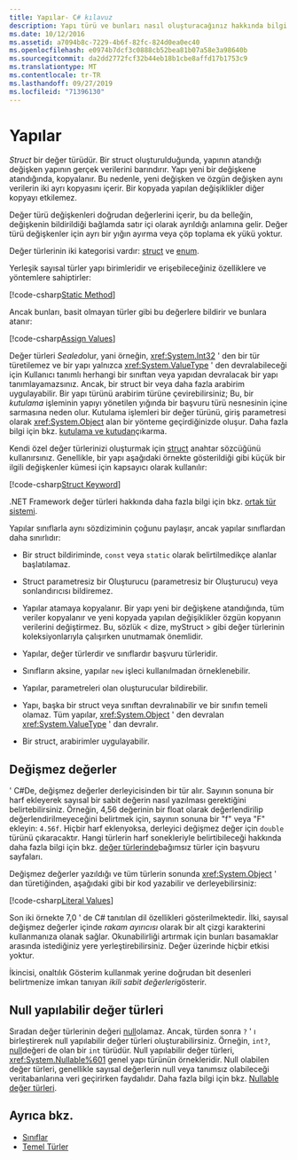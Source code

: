 ```yaml
---
title: Yapılar- C# kılavuz
description: Yapı türü ve bunları nasıl oluşturacağınız hakkında bilgi edinin
ms.date: 10/12/2016
ms.assetid: a7094b8c-7229-4b6f-82fc-824d0ea0ec40
ms.openlocfilehash: e0974b7dcf3c0888cb52bea81b07a58e3a98640b
ms.sourcegitcommit: da2dd2772fcf32b44eb18b1cbe8affd17b1753c9
ms.translationtype: MT
ms.contentlocale: tr-TR
ms.lasthandoff: 09/27/2019
ms.locfileid: "71396130"
---
```

# <a name="structs"></a>Yapılar

*Struct* bir değer türüdür. Bir struct oluşturulduğunda, yapının atandığı değişken yapının gerçek verilerini barındırır. Yapı yeni bir değişkene atandığında, kopyalanır. Bu nedenle, yeni değişken ve özgün değişken aynı verilerin iki ayrı kopyasını içerir. Bir kopyada yapılan değişiklikler diğer kopyayı etkilemez.

Değer türü değişkenleri doğrudan değerlerini içerir, bu da belleğin, değişkenin bildirildiği bağlamda satır içi olarak ayrıldığı anlamına gelir. Değer türü değişkenler için ayrı bir yığın ayırma veya çöp toplama ek yükü yoktur.  
  
Değer türlerinin iki kategorisi vardır: [struct](./language-reference/keywords/struct.md) ve [enum](./language-reference/keywords/enum.md).  
  
Yerleşik sayısal türler yapı birimleridir ve erişebileceğiniz özelliklere ve yöntemlere sahiptirler:  
  
[!code-csharp[Static Method](../../samples/snippets/csharp/concepts/structs/static-method.cs)]
  
Ancak bunları, basit olmayan türler gibi bu değerlere bildirir ve bunlara atanır:  
  
[!code-csharp[Assign Values](../../samples/snippets/csharp/concepts/structs/assign-value.cs)] 
  
Değer türleri *Sealed*olur, yani örneğin, <xref:System.Int32> ' den bir tür türetilemez ve bir yapı yalnızca <xref:System.ValueType> ' den devralabileceği için Kullanıcı tanımlı herhangi bir sınıftan veya yapıdan devralacak bir yapı tanımlayamazsınız. Ancak, bir struct bir veya daha fazla arabirim uygulayabilir. Bir yapı türünü arabirim türüne çevirebilirsiniz; Bu, bir *kutulama* işleminin yapıyı yönetilen yığında bir başvuru türü nesnesinin içine sarmasına neden olur. Kutulama işlemleri bir değer türünü, giriş parametresi olarak <xref:System.Object> alan bir yönteme geçirdiğinizde oluşur. Daha fazla bilgi için bkz. [kutulama ve kutudan](./programming-guide/types/boxing-and-unboxing.md )çıkarma.  
  
Kendi özel değer türlerinizi oluşturmak için [struct](./language-reference/keywords/struct.md) anahtar sözcüğünü kullanırsınız. Genellikle, bir yapı aşağıdaki örnekte gösterildiği gibi küçük bir ilgili değişkenler kümesi için kapsayıcı olarak kullanılır:  
  
[!code-csharp[Struct Keyword](../../samples/snippets/csharp/concepts/structs/struct-keyword.cs)]  
  
.NET Framework değer türleri hakkında daha fazla bilgi için bkz. [ortak tür sistemi](../standard/common-type-system.md).  
    
Yapılar sınıflarla aynı sözdiziminin çoğunu paylaşır, ancak yapılar sınıflardan daha sınırlıdır:  
  
- Bir struct bildiriminde, `const` veya `static` olarak belirtilmedikçe alanlar başlatılamaz.  
  
- Struct parametresiz bir Oluşturucu (parametresiz bir Oluşturucu) veya sonlandırıcısı bildiremez.  
  
- Yapılar atamaya kopyalanır. Bir yapı yeni bir değişkene atandığında, tüm veriler kopyalanır ve yeni kopyada yapılan değişiklikler özgün kopyanın verilerini değiştirmez. Bu, sözlük < dize, myStruct > gibi değer türlerinin koleksiyonlarıyla çalışırken unutmamak önemlidir.  
  
- Yapılar, değer türlerdir ve sınıflardır başvuru türleridir.  
  
- Sınıfların aksine, yapılar `new` işleci kullanılmadan örneklenebilir.  
  
- Yapılar, parametreleri olan oluşturucular bildirebilir.  
  
- Yapı, başka bir struct veya sınıftan devralınabilir ve bir sınıfın temeli olamaz. Tüm yapılar, <xref:System.Object> ' den devralan <xref:System.ValueType> ' dan devralır.  
  
- Bir struct, arabirimler uygulayabilir.

## <a name="literal-values"></a>Değişmez değerler

' C#De, değişmez değerler derleyicisinden bir tür alır. Sayının sonuna bir harf ekleyerek sayısal bir sabit değerin nasıl yazılması gerektiğini belirtebilirsiniz. Örneğin, 4,56 değerinin bir float olarak değerlendirilip değerlendirilmeyeceğini belirtmek için, sayının sonuna bir "f" veya "F" ekleyin: `4.56f`. Hiçbir harf eklenyoksa, derleyici değişmez değer için `double` türünü çıkaracaktır. Hangi türlerin harf sonekleriyle belirtibileceği hakkında daha fazla bilgi için bkz. [değer türlerinde](./language-reference/keywords/value-types.md)bağımsız türler için başvuru sayfaları.  
  
Değişmez değerler yazıldığı ve tüm türlerin sonunda <xref:System.Object> ' dan türetiğinden, aşağıdaki gibi bir kod yazabilir ve derleyebilirsiniz:  
  
[!code-csharp[Literal Values](../../samples/snippets/csharp/concepts/structs/literals.cs)]

Son iki örnekte 7,0 ' de C# tanıtılan dil özellikleri gösterilmektedir. İlki, sayısal değişmez değerler içinde *rakam ayırıcısı* olarak bir alt çizgi karakterini kullanmanıza olanak sağlar. Okunabilirliği artırmak için bunları basamaklar arasında istediğiniz yere yerleştirebilirsiniz. Değer üzerinde hiçbir etkisi yoktur.

İkincisi, onaltılık Gösterim kullanmak yerine doğrudan bit desenleri belirtmenize imkan tanıyan *ikili sabit değerleri*gösterir.

## <a name="nullable-value-types"></a>Null yapılabilir değer türleri

Sıradan değer türlerinin değeri [null](language-reference/keywords/null.md)olamaz. Ancak, türden sonra `?` ' ı birleştirerek null yapılabilir değer türleri oluşturabilirsiniz. Örneğin, `int?`, [null](./language-reference/keywords/null.md)değeri de olan bir `int` türüdür. Null yapılabilir değer türleri, <xref:System.Nullable%601> genel yapı türünün örnekleridir. Null olabilen değer türleri, genellikle sayısal değerlerin null veya tanımsız olabileceği veritabanlarına veri geçirirken faydalıdır. Daha fazla bilgi için bkz. [Nullable değer türleri](programming-guide/nullable-types/index.md).

## <a name="see-also"></a>Ayrıca bkz.

- [Sınıflar](classes.md)
- [Temel Türler](basic-types.md)
